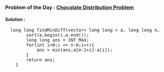 ### Problem of the Day : [Chocolate Distribution Problem](https://practice.geeksforgeeks.org/problems/chocolate-distribution-problem3825/1)

#### Solution :
<pre>
  long long findMinDiff(vector< long long > a, long long n, long long m){
        sort(a.begin(),a.end());
        long long ans = INT_MAX;
        for(int i=0;i <= n-m;i++){
            ans = min(ans,a[m-1+i]-a[i]);
        }
        return ans;
    }   
</pre>
